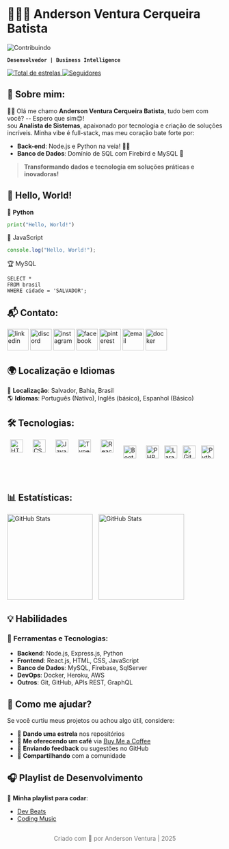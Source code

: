 # 👨🏻‍💻 Anderson Ventura Cerqueira Batista 
![Contribuindo](https://img.shields.io/badge/Contribuindo-%23F7B500?style=for-the-badge&logo=github&logoColor=white&color=yellow&label=Contribuindo%20no%20GitHub&labelColor=black)

**`Desenvolvedor | Business Intelligence`**
<p align="left">
    <a href="https://github.com/VenturaCerqueira?tab=repositories&sort=stargazers">
        <img 
            alt="Total de estrelas" 
            title="Total de estrelas GitHub" 
            src="https://custom-icon-badges.demolab.com/github/stars/VenturaCerqueira?color=55960c&style=for-the-badge&labelColor=488207&logo=star&label=estrelas"
        />
    </a>
    <a href="https://github.com/VenturaCerqueira?tab=followers">
        <img 
            alt="Seguidores" 
            title="Me siga no GitHub" 
            src="https://custom-icon-badges.demolab.com/github/followers/VenturaCerqueira?color=236ad3&labelColor=1155ba&style=for-the-badge&logo=github&label=Seguidores&logoColor=white"
        />
    </a>
</p>

## 🌟 Sobre mim:

👋🏻 Olá me chamo **Anderson Ventura Cerqueira Batista**, tudo bem com você? -- Espero que sim😊!  
   sou **Analista de Sistemas**, apaixonado por tecnologia e criação de soluções incríveis. Minha vibe é full-stack, mas meu coração bate forte por:
- **Back-end**: Node.js e Python na veia! 🐍✨  
- **Banco de Dados**: Domínio de SQL com Firebird e MySQL 🎯
  <br>
  
> **Transformando dados e tecnologia em soluções práticas e inovadoras!**
> 
## 👋 Hello, World!
 🐍 **Python** 
```python
print("Hello, World!")
```
🚀 JavaScript
```javascript
console.log("Hello, World!");
```
🏆 MySQL
```mysql
SELECT * 
FROM brasil 
WHERE cidade = 'SALVADOR';
```
## 📬 Contato:
    
<a href="https://www.linkedin.com/in/anderson-ventura-cerqueira-batista-06369a175/"><img src="https://img.icons8.com/color/96/000000/linkedin.png" alt="linkedin" style="width: 50px; height: 50px;"/></a>
<a href="https://discord.gg/andersonventuracerqueiraE"><img src="https://img.icons8.com/color/96/000000/discord-logo.png" alt="discord" style="width: 50px; height: 50px;"/></a>
<a href="https://www.instagram.com/andersonventuracerqueira"><img src="https://img.icons8.com/color/96/000000/instagram-new.png" alt="instagram" style="width: 50px; height: 50px;"/></a>
<a href="https://www.facebook.com/"><img src="https://img.icons8.com/color/96/000000/facebook.png" alt="facebook" style="width: 50px; height: 50px;"/></a>
<a href="https://fr.pinterest.com/andersonventura2000"><img src="https://img.icons8.com/color/96/000000/pinterest--v1.png" alt="pinterest" style="width: 50px; height: 50px;"/></a>
<a href="andersonventura2000@gmail.com"><img src="https://img.icons8.com/color/96/000000/gmail.png" alt="email" style="width: 50px; height: 50px;"/></a>
<a href="https://hub.docker.com/u/matyo91"><img src="https://img.icons8.com/color/96/000000/docker.png" alt="docker" style="width: 50px; height: 50px;"/></a>

## 🌍 Localização e Idiomas

📍 **Localização**: Salvador, Bahia, Brasil  
🌎 **Idiomas**: Português (Nativo), Inglês (básico), Espanhol (Básico)


## 🛠️ Tecnologias:
<div style="display: flex; justify-content: center; gap: 10px;">
<img 
    align="left" 
    alt="HTML"
    title="HTML" 
    width="30px" 
    style="padding-right: 10px;" 
    src="https://cdn.jsdelivr.net/gh/devicons/devicon@latest/icons/html5/html5-original.svg" 
/>
<img 
    align="left" 
    alt="CSS" 
    title="CSS"
    width="30px" 
    style="padding-right: 10px;" 
    src="https://cdn.jsdelivr.net/gh/devicons/devicon@latest/icons/css3/css3-original.svg" 
/>
<img 
    align="left" 
    alt="JavaScript" 
    title="JavaScript"
    width="30px" 
    style="padding-right: 10px;" 
    src="https://cdn.jsdelivr.net/gh/devicons/devicon@latest/icons/javascript/javascript-original.svg" 
/>
<img 
    align="left" 
    alt="TypeScript"
    title="TypeScript" 
    width="30px" 
    style="padding-right: 10px;" 
    src="https://cdn.jsdelivr.net/gh/devicons/devicon@latest/icons/typescript/typescript-original.svg" 
/>
<img 
    align="left" 
    alt="React"
    title="React" 
    width="30px" 
    style="padding-right: 10px;" 
    src="https://cdn.jsdelivr.net/gh/devicons/devicon@latest/icons/react/react-original.svg" 
/>

<img 
    align="left" 
    alt="Bootstrap"
    title="Bootstrap" 
    width="30px" 
    style="padding-right: 10px;" 
    src="https://cdn.jsdelivr.net/gh/devicons/devicon@latest/icons/bootstrap/bootstrap-original.svg" 
/>

<img 
    align="left" 
    alt="PHP" 
    title="PHP"
    width="30px" 
    style="padding-right: 10px;" 
    src="https://cdn.jsdelivr.net/gh/devicons/devicon@latest/icons/php/php-original.svg" 
/>
<img 
    align="left" 
    alt="Laravel" 
    title="Laravel"
    width="30px" 
    style="padding-right: 10px;" 
    src="https://cdn.jsdelivr.net/gh/devicons/devicon@latest/icons/laravel/laravel-original.svg" 
/>
<img 
    align="left" 
    alt="Git" 
    title="Git"
    width="30px" 
    style="padding-right: 10px;" 
    src="https://cdn.jsdelivr.net/gh/devicons/devicon@latest/icons/git/git-original.svg" 
/>
<img 
    align="left" 
    alt="Python" 
    title="Python"
    width="30px" 
    style="padding-right: 10px;" 
    src="https://cdn.jsdelivr.net/gh/devicons/devicon@latest/icons/python/python-original.svg" 
/>
</div>

<br/>
<br/>


## 📊 Estatísticas:
<p>
  <img 
    alt="GitHub Stats" 
    height="200" 
    style="padding-right: 10px;" 
    src="https://github-readme-stats.vercel.app/api?username=VenturaCerqueira&show_icons=true&theme=tokyonight&include_all_commits=True&locale=pt-br" 
  />
  <img 
    alt="GitHub Stats" 
    height="200" 
    src="https://github-readme-stats.vercel.app/api/top-langs/?username=VenturaCerqueira&theme=tokyonight&layout=compact&custom_title=Tecnologias&langs_count=9" 
  />
</p>

## 💡 Habilidades

### 🔧 Ferramentas e Tecnologias:
- **Backend**: Node.js, Express.js, Python
- **Frontend**: React.js, HTML, CSS, JavaScript
- **Banco de Dados**: MySQL, Firebase, SqlServer
- **DevOps**: Docker, Heroku, AWS
- **Outros**: Git, GitHub, APIs REST, GraphQL

## 💖 Como me ajudar?

Se você curtiu meus projetos ou achou algo útil, considere:  
- 🌟 **Dando uma estrela** nos repositórios  
- 🍺 **Me oferecendo um café** via [Buy Me a Coffee](https://www.buymeacoffee.com/seulink)  
- 💬 **Enviando feedback** ou sugestões no GitHub  
- 🤝 **Compartilhando** com a comunidade

## 🎧 Playlist de Desenvolvimento

🎵 **Minha playlist para codar**:
- [Dev Beats](https://www.spotify.com/playlist/id-do-playlist)
- [Coding Music](https://www.spotify.com/playlist/id-do-playlist)

##

<div align="center" style="font-size: 14px; color: #777;">
  Criado com 💙 por Anderson Ventura | 2025
</div>

